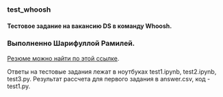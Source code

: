 ### test_whoosh
#### Тестовое задание на вакансию DS в команду Whoosh. 

### Выполненно Шарифуллой Рамилей.

[Резюме можно найти по этой ссылке](https://drive.google.com/drive/folders/1C_RPVO5_l_zYi3IE9Na24ZqOybF3uP8K?usp=sharing). 

Ответы на тестовые задания лежат в ноутбуках test1.ipynb, test2.ipynb, test3.py. Результат рассчета для первого задания в answer.csv, код - test1.py.   
